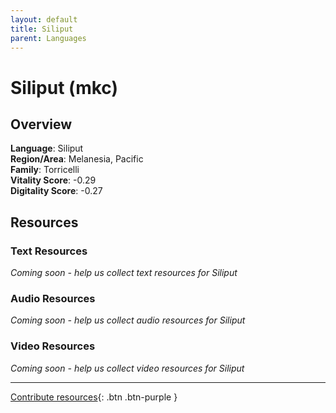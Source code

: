 ```yaml
---
layout: default
title: Siliput
parent: Languages
---
```


# Siliput (mkc)

## Overview

**Language**: Siliput  
**Region/Area**: Melanesia, Pacific  
**Family**: Torricelli  
**Vitality Score**: -0.29  
**Digitality Score**: -0.27  

## Resources

### Text Resources
*Coming soon - help us collect text resources for Siliput*

### Audio Resources
*Coming soon - help us collect audio resources for Siliput*

### Video Resources
*Coming soon - help us collect video resources for Siliput*

---

[Contribute resources](https://fairtrain.github.io/){: .btn .btn-purple }
